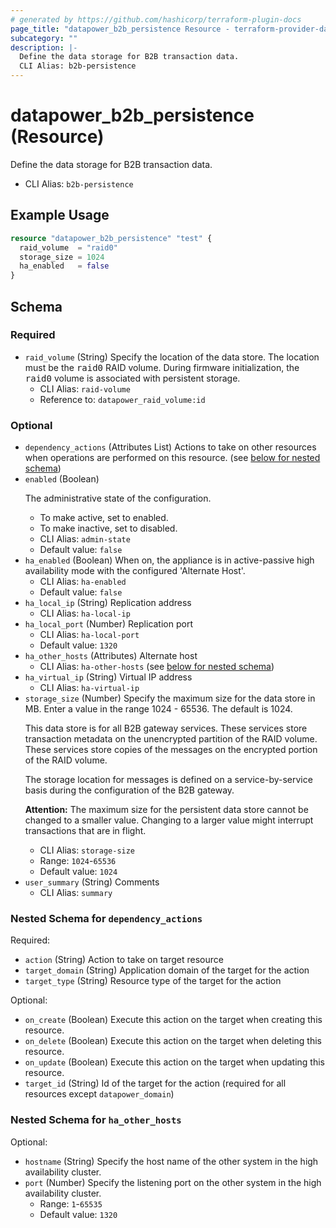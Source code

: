 ```yaml
---
# generated by https://github.com/hashicorp/terraform-plugin-docs
page_title: "datapower_b2b_persistence Resource - terraform-provider-datapower"
subcategory: ""
description: |-
  Define the data storage for B2B transaction data.
  CLI Alias: b2b-persistence
---
```


# datapower_b2b_persistence (Resource)

Define the data storage for B2B transaction data.
  - CLI Alias: `b2b-persistence`

## Example Usage

```terraform
resource "datapower_b2b_persistence" "test" {
  raid_volume  = "raid0"
  storage_size = 1024
  ha_enabled   = false
}
```

<!-- schema generated by tfplugindocs -->
## Schema

### Required

- `raid_volume` (String) Specify the location of the data store. The location must be the <tt>raid0</tt> RAID volume. During firmware initialization, the <tt>raid0</tt> volume is associated with persistent storage.
  - CLI Alias: `raid-volume`
  - Reference to: `datapower_raid_volume:id`

### Optional

- `dependency_actions` (Attributes List) Actions to take on other resources when operations are performed on this resource. (see [below for nested schema](#nestedatt--dependency_actions))
- `enabled` (Boolean) <p>The administrative state of the configuration.</p><ul><li>To make active, set to enabled.</li><li>To make inactive, set to disabled.</li></ul>
  - CLI Alias: `admin-state`
  - Default value: `false`
- `ha_enabled` (Boolean) When on, the appliance is in active-passive high availability mode with the configured 'Alternate Host'.
  - CLI Alias: `ha-enabled`
  - Default value: `false`
- `ha_local_ip` (String) Replication address
  - CLI Alias: `ha-local-ip`
- `ha_local_port` (Number) Replication port
  - CLI Alias: `ha-local-port`
  - Default value: `1320`
- `ha_other_hosts` (Attributes) Alternate host
  - CLI Alias: `ha-other-hosts` (see [below for nested schema](#nestedatt--ha_other_hosts))
- `ha_virtual_ip` (String) Virtual IP address
  - CLI Alias: `ha-virtual-ip`
- `storage_size` (Number) Specify the maximum size for the data store in MB. Enter a value in the range 1024 - 65536. The default is 1024. <p>This data store is for all B2B gateway services. These services store transaction metadata on the unencrypted partition of the RAID volume. These services store copies of the messages on the encrypted portion of the RAID volume.</p><p>The storage location for messages is defined on a service-by-service basis during the configuration of the B2B gateway.</p><p><b>Attention:</b> The maximum size for the persistent data store cannot be changed to a smaller value. Changing to a larger value might interrupt transactions that are in flight.</p>
  - CLI Alias: `storage-size`
  - Range: `1024`-`65536`
  - Default value: `1024`
- `user_summary` (String) Comments
  - CLI Alias: `summary`

<a id="nestedatt--dependency_actions"></a>
### Nested Schema for `dependency_actions`

Required:

- `action` (String) Action to take on target resource
- `target_domain` (String) Application domain of the target for the action
- `target_type` (String) Resource type of the target for the action

Optional:

- `on_create` (Boolean) Execute this action on the target when creating this resource.
- `on_delete` (Boolean) Execute this action on the target when deleting this resource.
- `on_update` (Boolean) Execute this action on the target when updating this resource.
- `target_id` (String) Id of the target for the action (required for all resources except `datapower_domain`)


<a id="nestedatt--ha_other_hosts"></a>
### Nested Schema for `ha_other_hosts`

Optional:

- `hostname` (String) Specify the host name of the other system in the high availability cluster.
- `port` (Number) Specify the listening port on the other system in the high availability cluster.
  - Range: `1`-`65535`
  - Default value: `1320`
